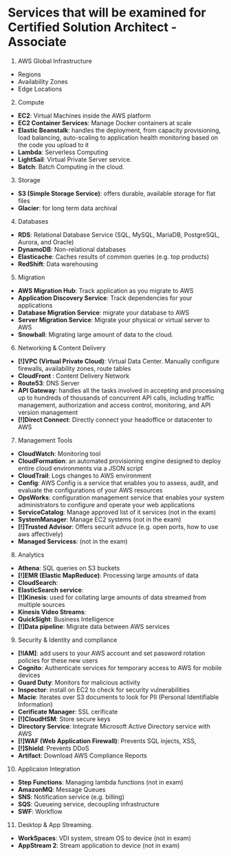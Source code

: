 # Services that will be examined for Certified Solution Architect - Associate

1. AWS Global Infrastructure

- Regions
- Availability Zones
- Edge Locations

2. Compute

- **EC2**: Virtual Machines inside the AWS platform
- **EC2 Container Services**: Manage Docker containers at scale
- **Elastic Beanstalk**: handles the deployment, from capacity provisioning, load balancing, auto-scaling to application health monitoring based on the code you upload to it
- **Lambda**: Serverless Computing
- **LightSail**: Virtual Private Server service. 
- **Batch**: Batch Computing in the cloud.

3. Storage

- **S3 (Simple Storage Service)**:  offers durable, available storage for flat files
- **Glacier**: for long term data archival

4. Databases

- **RDS**: Relational Database Service (SQL, MySQL, MariaDB, PostgreSQL, Aurora, and Oracle)
- **DynamoDB**: Non-relational databases
- **Elasticache**: Caches results of common queries (e.g. top products)
- **RedShift**: Data warehousing

5. Migration

- **AWS Migration Hub**: Track application as you migrate to AWS
- **Application Discovery Service**: Track dependencies for your applications
- **Database Migration Service**: migrate your database to AWS
- **Server Migration Service**: Migrate your physical or virtual server to AWS
- **Snowball**: Migrating large amount of data to the cloud.

6. Networking & Content Delivery

- **[!]VPC (Virtual Private Cloud)**: Virtual Data Center. Manually configure firewalls, availability zones, route tables
- **CloudFront** : Content Delivery Network
- **Route53**: DNS Server 
- **API Gateway**: handles all the tasks involved in accepting and processing up to hundreds of thousands of concurrent API calls, including traffic management, authorization and access control, monitoring, and API version management
- **[!]Direct Connect**:  Directly connect your headoffice or datacenter to AWS

7. Management Tools

- **CloudWatch**: Monitoring tool
- **CloudFormation**: an automated provisioning engine designed to deploy entire cloud environments via a JSON script
- **CloudTrail**: Logs changes to AWS environment
- **Config**: AWS Config is a service that enables you to assess, audit, and evaluate the configurations of your AWS resources
- **OpsWorks**: configuration management service that enables your system administrators to configure and operate your web applications
- **ServiceCatalog**: Manage approved list of it services (not in the exam)
- **SystemManager**: Manage EC2 systems (not in the exam) 
- **[!]Trusted Advisor**: Offers securit advuce (e.g. open ports, how to use aws affectively)
- **Managed Servicess**: (not in the exam)

8. Analytics

- **Athena**: SQL queries on S3 buckets
- **[!]EMR (Elastic MapReduce)**: Processing large amounts of data
- **CloudSearch**: 
- **ElasticSearch service**: 
- **[!]Kinesis**: used for collating large amounts of data streamed from multiple sources
- **Kinesis Video Streams**: 
- **QuickSight**: Business Intelligence
- **[!]Data pipeline**: Migrate data between AWS services

9. Security & Identity and compliance

- **[!IAM]**:  add users to your AWS account and set password rotation policies for these new users
- **Cognito**: Authenticate services for temporary access to AWS for mobile devices  
- **Guard Duty**: Monitors for malicious activity
- **Inspector**: install on EC2 to check for security vulnerabilities
- **Macie**: Iterates over S3 documents to look for PII (Personal Identifiable Information)
- **Cerificate Manager**: SSL cerificate
- **[!]CloudHSM**: Store secure keys
- **Directory Service**: Integrate Microsoft Active Directory service with AWS
- **[!]WAF (Web Application Firewall)**: Prevents SQL injects, XSS, 
- **[!]Shield**: Prevents DDoS
- **Artifact**: Download AWS Compliance Reports

10. Applicaion Integration

- **Step Functions**: Managing lambda functions (not in exam)
- **AmazonMQ**: Message Queues
- **SNS**: Notification service (e.g. billing)
- **SQS**: Queueing service, decoupling infrastructure
- **SWF**: Workflow

11. Desktop & App Streaming.

- **WorkSpaces**: VDI system, stream OS to device (not in exam)
- **AppStream 2**: Stream application to device (not in exam)